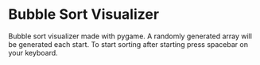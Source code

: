 # Bubble Sort Visualizer
Bubble sort visualizer made with pygame. A randomly generated array will be generated each start. To start sorting after starting press spacebar on your keyboard. 
